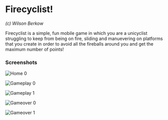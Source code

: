 # Firecyclist!
*(c) Wilson Berkow*

Firecyclist is a simple, fun mobile game in which you are a unicyclist struggling to keep from being on
fire, sliding and manuevering on platforms that you create in order to avoid all the
fireballs around you and get the maximum number of points!

### Screenshots
![Home 0](screenshots/home-0.png)

![Gameplay 0](screenshots/gameplay-0.png)

![Gameplay 1](screenshots/gameplay-1.png)

![Gameover 0](screenshots/gameover-0.png)

![Gameover 1](screenshots/gameover-1.png)